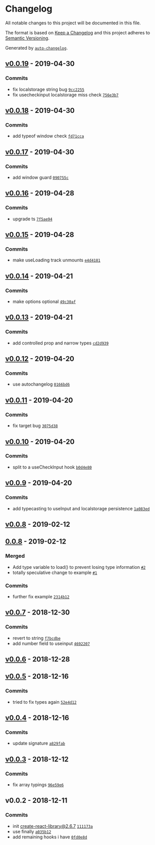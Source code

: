 # Changelog

All notable changes to this project will be documented in this file.

The format is based on [Keep a Changelog](http://keepachangelog.com/en/1.0.0/)
and this project adheres to [Semantic Versioning](http://semver.org/spec/v2.0.0.html).

Generated by [`auto-changelog`](https://github.com/CookPete/auto-changelog).

## [v0.0.19](https://github.com/sw-yx/hooks/compare/v0.0.18...v0.0.19) - 2019-04-30

### Commits

- fix localstorage string bug [`9cc2255`](https://github.com/sw-yx/hooks/commit/9cc2255dc4dafcf62e1cd3fe5d25942a25df6439)
- fix usecheckinput localstorage miss check [`756e3b7`](https://github.com/sw-yx/hooks/commit/756e3b73fd8c4f380d6da4bbc3151ad7020e2933)

## [v0.0.18](https://github.com/sw-yx/hooks/compare/v0.0.17...v0.0.18) - 2019-04-30

### Commits

- add typeof window check [`fd71cca`](https://github.com/sw-yx/hooks/commit/fd71ccaccb8d4a99c5e7be91d91ab050cbc06ecf)

## [v0.0.17](https://github.com/sw-yx/hooks/compare/v0.0.16...v0.0.17) - 2019-04-30

### Commits

- add window guard [`090755c`](https://github.com/sw-yx/hooks/commit/090755c6bd2e6adc7b9a6c0bfa25edc13b90b26d)

## [v0.0.16](https://github.com/sw-yx/hooks/compare/v0.0.15...v0.0.16) - 2019-04-28

### Commits

- upgrade ts [`7f5ae94`](https://github.com/sw-yx/hooks/commit/7f5ae94ceb87825325ab089094a7623648f74c51)

## [v0.0.15](https://github.com/sw-yx/hooks/compare/v0.0.14...v0.0.15) - 2019-04-28

### Commits

- make useLoading track unmounts [`e4d4181`](https://github.com/sw-yx/hooks/commit/e4d4181c6030bea725abebad2f7e4cdcdd966dbc)

## [v0.0.14](https://github.com/sw-yx/hooks/compare/v0.0.13...v0.0.14) - 2019-04-21

### Commits

- make options optional [`49c30af`](https://github.com/sw-yx/hooks/commit/49c30af9a71dac35139110c5d79ac3c2dad2e4c7)

## [v0.0.13](https://github.com/sw-yx/hooks/compare/v0.0.12...v0.0.13) - 2019-04-21

### Commits

- add controlled prop and narrow types [`cd2d939`](https://github.com/sw-yx/hooks/commit/cd2d939ac36a725d2845ff00b036e5e7d3975685)

## [v0.0.12](https://github.com/sw-yx/hooks/compare/v0.0.11...v0.0.12) - 2019-04-20

### Commits

- use autochangelog [`0166bd6`](https://github.com/sw-yx/hooks/commit/0166bd60157af94d18431e753ca68e2160426ef3)

## [v0.0.11](https://github.com/sw-yx/hooks/compare/v0.0.10...v0.0.11) - 2019-04-20

### Commits

- fix target bug [`3075d38`](https://github.com/sw-yx/hooks/commit/3075d384fcaf54f5cf03a4f600ef089a1cac7f7f)

## [v0.0.10](https://github.com/sw-yx/hooks/compare/v0.0.9...v0.0.10) - 2019-04-20

### Commits

- split to a useCheckInput hook [`b0d4e80`](https://github.com/sw-yx/hooks/commit/b0d4e80d85a26f40657e04c95438a213e982c5c4)

## [v0.0.9](https://github.com/sw-yx/hooks/compare/v0.0.8...v0.0.9) - 2019-04-20

### Commits

- add typecasting to useInput and localstorage persistence [`1a083ed`](https://github.com/sw-yx/hooks/commit/1a083ed79db0ebf5c85ee74711921b50bbc39c1d)

## [v0.0.8](https://github.com/sw-yx/hooks/compare/0.0.8...v0.0.8) - 2019-02-12

## [0.0.8](https://github.com/sw-yx/hooks/compare/v0.0.7...0.0.8) - 2019-02-12

### Merged

- Add type variable to load() to prevent losing type information [`#2`](https://github.com/sw-yx/hooks/pull/2)
- totally speculative change to example [`#1`](https://github.com/sw-yx/hooks/pull/1)

### Commits

- further fix example [`2314b12`](https://github.com/sw-yx/hooks/commit/2314b12ae01fbd0829460e10dd026333dbcd1f3e)

## [v0.0.7](https://github.com/sw-yx/hooks/compare/v0.0.6...v0.0.7) - 2018-12-30

### Commits

- revert to string [`f7bcdbe`](https://github.com/sw-yx/hooks/commit/f7bcdbed761d747b1883c404fd87249cc223607f)
- add number field to useinput [`4692207`](https://github.com/sw-yx/hooks/commit/46922075a76c365f084f5def6c413fce742d82b9)

## [v0.0.6](https://github.com/sw-yx/hooks/compare/v0.0.5...v0.0.6) - 2018-12-28

## [v0.0.5](https://github.com/sw-yx/hooks/compare/v0.0.4...v0.0.5) - 2018-12-16

### Commits

- tried to fix types again [`52e4d12`](https://github.com/sw-yx/hooks/commit/52e4d12e992473c3c102353e41c5230879891179)

## [v0.0.4](https://github.com/sw-yx/hooks/compare/v0.0.3...v0.0.4) - 2018-12-16

### Commits

- update signature [`a829fab`](https://github.com/sw-yx/hooks/commit/a829fab35eb23fc07eb000ad27bf2a1bb50fa5ed)

## [v0.0.3](https://github.com/sw-yx/hooks/compare/v0.0.2...v0.0.3) - 2018-12-12

### Commits

- fix array typings [`96e59e6`](https://github.com/sw-yx/hooks/commit/96e59e67ea7345e0a6e1b86ff2a89e4719bd00bf)

## v0.0.2 - 2018-12-11

### Commits

- init create-react-library@2.6.7 [`111173a`](https://github.com/sw-yx/hooks/commit/111173abc51acdecaafcca56e0e88f1e4e109aad)
- use finally [`a035b12`](https://github.com/sw-yx/hooks/commit/a035b126e6a2d2329986454eeddda2c0fb892635)
- add remaining hooks i have [`0fd0e8d`](https://github.com/sw-yx/hooks/commit/0fd0e8da45113b423374a9b7813072a91d3fa1a9)
